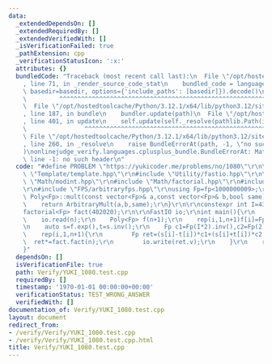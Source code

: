 ```yaml
---
data:
  _extendedDependsOn: []
  _extendedRequiredBy: []
  _extendedVerifiedWith: []
  _isVerificationFailed: true
  _pathExtension: cpp
  _verificationStatusIcon: ':x:'
  attributes: {}
  bundledCode: "Traceback (most recent call last):\n  File \"/opt/hostedtoolcache/Python/3.12.1/x64/lib/python3.12/site-packages/onlinejudge_verify/documentation/build.py\"\
    , line 71, in _render_source_code_stat\n    bundled_code = language.bundle(stat.path,\
    \ basedir=basedir, options={'include_paths': [basedir]}).decode()\n          \
    \         ^^^^^^^^^^^^^^^^^^^^^^^^^^^^^^^^^^^^^^^^^^^^^^^^^^^^^^^^^^^^^^^^^^^^^^^^^^^^^^^^^\n\
    \  File \"/opt/hostedtoolcache/Python/3.12.1/x64/lib/python3.12/site-packages/onlinejudge_verify/languages/cplusplus.py\"\
    , line 187, in bundle\n    bundler.update(path)\n  File \"/opt/hostedtoolcache/Python/3.12.1/x64/lib/python3.12/site-packages/onlinejudge_verify/languages/cplusplus_bundle.py\"\
    , line 401, in update\n    self.update(self._resolve(pathlib.Path(included), included_from=path))\n\
    \                ^^^^^^^^^^^^^^^^^^^^^^^^^^^^^^^^^^^^^^^^^^^^^^^^^^^^^^^^^\n \
    \ File \"/opt/hostedtoolcache/Python/3.12.1/x64/lib/python3.12/site-packages/onlinejudge_verify/languages/cplusplus_bundle.py\"\
    , line 260, in _resolve\n    raise BundleErrorAt(path, -1, \"no such header\"\
    )\nonlinejudge_verify.languages.cplusplus_bundle.BundleErrorAt: Math/factorial.hpp:\
    \ line -1: no such header\n"
  code: "#define PROBLEM \"https://yukicoder.me/problems/no/1080\"\r\n\r\n#include\
    \ \"Template/template.hpp\"\r\n#include \"Utility/fastio.hpp\"\r\n\r\n#include\
    \ \"Math/modint.hpp\"\r\n#include \"Math/factorial.hpp\"\r\n#include \"Convolution/arbitrary.hpp\"\
    \r\n#include \"FPS/arbitraryfps.hpp\"\r\nusing Fp=fp<1000000009>;\r\ntemplate<>vector<Fp>\
    \ Poly<Fp>::mult(const vector<Fp>& a,const vector<Fp>& b,bool same)const{\r\n\
    \    return ArbitraryMult(a,b,same);\r\n}\r\n\r\nconstexpr int I=430477711;\r\n\
    factorial<Fp> fact(402020);\r\n\r\nFastIO io;\r\nint main(){\r\n    int n;\r\n\
    \    io.read(n);\r\n    Poly<Fp> f(n+1);\r\n    rep(i,1,n+1)f[i]=Fp(i+1)*(i+1)*I;\r\
    \n    auto s=f.exp(),t=s.inv();\r\n    Fp c1=Fp(I*2).inv(),c2=Fp(2).inv();\r\n\
    \    rep(i,1,n+1){\r\n        Fp ret=(s[i]-t[i])*c1+(s[i]+t[i])*c2;\r\n      \
    \  ret*=fact.fact(n);\r\n        io.write(ret.v);\r\n    }\r\n    return 0;\r\n\
    }"
  dependsOn: []
  isVerificationFile: true
  path: Verify/YUKI_1080.test.cpp
  requiredBy: []
  timestamp: '1970-01-01 00:00:00+00:00'
  verificationStatus: TEST_WRONG_ANSWER
  verifiedWith: []
documentation_of: Verify/YUKI_1080.test.cpp
layout: document
redirect_from:
- /verify/Verify/YUKI_1080.test.cpp
- /verify/Verify/YUKI_1080.test.cpp.html
title: Verify/YUKI_1080.test.cpp
---
```

